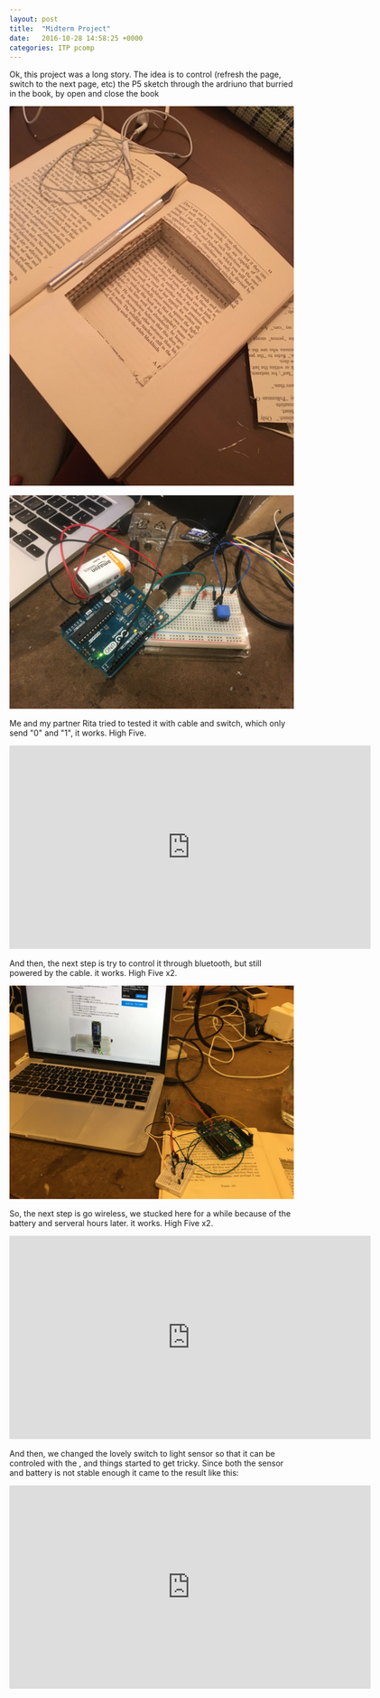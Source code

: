 ```yaml
---
layout: post
title:  "Midterm Project"
date:   2016-10-28 14:58:25 +0000
categories: ITP pcomp
---
```

Ok, this project was a long story. The idea is to control (refresh the page, switch to the next page, etc) the P5 sketch through the ardriuno that burried in the book, by open and close the book



![w2_p1](/pics/pm_book1.JPG)



![w2_p1](/pics/pmidterm2.JPG)


Me and my partner Rita tried to tested it with cable and switch, which only send "0" and "1", it works. High Five.


<iframe src="https://player.vimeo.com/video/189083031" width="640" height="360" frameborder="0" webkitallowfullscreen mozallowfullscreen allowfullscreen></iframe>

And then, the next step is try to control it through bluetooth, but still powered by the cable. it works. High Five x2.

![w2_p1](/pics/pmidterm3.JPG)

So, the next step is go wireless, we stucked here for a while because of the battery and serveral hours later. it works. High Five x2.


<iframe src="https://player.vimeo.com/video/189083032" width="640" height="360" frameborder="0" webkitallowfullscreen mozallowfullscreen allowfullscreen></iframe>

And then, we changed the lovely switch to light sensor so that it can be controled with the , and things started to get tricky. Since both the sensor and battery is not stable enough it came to the result like this:


<iframe src="https://player.vimeo.com/video/189147944" width="640" height="360" frameborder="0" webkitallowfullscreen mozallowfullscreen allowfullscreen></iframe>
